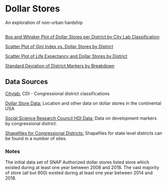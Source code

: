 # Dollar Stores
An exploration of non-urban hardship
##
[Box and Whisker Plot of Dollar Stores per District by City Lab Classification](https://github.com/SoSciSimple/dollar_stores/blob/master/Box_by_cluster.pdf)

[Scatter Plot of Gini Index vs. Dollar Stores by District](https://github.com/SoSciSimple/dollar_stores/blob/master/Gini_stores.pdf)

[Scatter Plot of Life Expectancy and Dollar Stores by District](https://github.com/SoSciSimple/dollar_stores/blob/master/life_expectancy.pdf)

[Standard Deviation of District Markers by Breakdown](https://github.com/SoSciSimple/dollar_stores/blob/master/Standard%20Deviations%20of%20District%20Markers.csv)


## Data Sources
[Citylab:](https://github.com/theatlantic/citylab-data/tree/master/citylab-congress) CDI - Congressional district classifications

[Dollar Store Data:](https://raw.githubusercontent.com/jshannon75/snap_retailers_2008_2017/master/data/dollars_all_wide.csv) Location and other data on dollar stores in the continental USA

[Social Science Research Council HDI Data:](https://www.ssrc.org/programs/component/moa/mapping-the-measure-of-america/) Data on development markers by congressional district.

[Shapefiles for Congressional Districts:](https://www.census.gov/geo/maps-data/data/cbf/cbf_cds.html) Shapefiles for state level districts can be found in a number of sites.



### Notes
The initial data set of SNAP Authorized dollar stores listed store which existed during at least one year between 2008 and 2018. The vast majority of store (all but 600) existed during at least one year between 2014 and 2018. 
